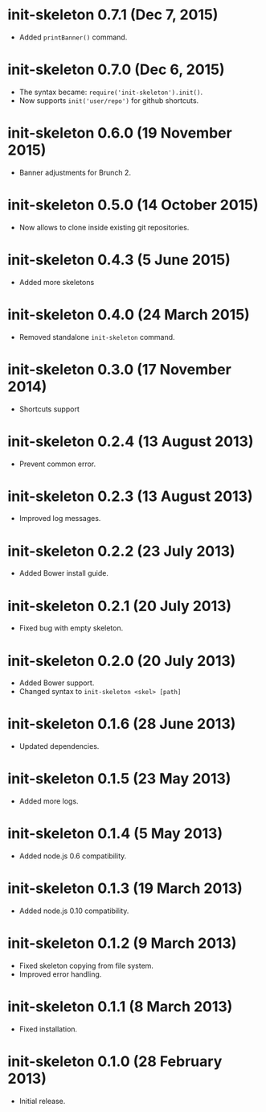 # init-skeleton 0.7.1 (Dec 7, 2015)
* Added `printBanner()` command.

# init-skeleton 0.7.0 (Dec 6, 2015)
* The syntax became: `require('init-skeleton').init()`.
* Now supports `init('user/repo')` for github shortcuts.

# init-skeleton 0.6.0 (19 November 2015)
* Banner adjustments for Brunch 2.

# init-skeleton 0.5.0 (14 October 2015)
* Now allows to clone inside existing git repositories.

# init-skeleton 0.4.3 (5 June 2015)
* Added more skeletons

# init-skeleton 0.4.0 (24 March 2015)
* Removed standalone `init-skeleton` command.

# init-skeleton 0.3.0 (17 November 2014)
* Shortcuts support

# init-skeleton 0.2.4 (13 August 2013)
* Prevent common error.

# init-skeleton 0.2.3 (13 August 2013)
* Improved log messages.

# init-skeleton 0.2.2 (23 July 2013)
* Added Bower install guide.

# init-skeleton 0.2.1 (20 July 2013)
* Fixed bug with empty skeleton.

# init-skeleton 0.2.0 (20 July 2013)
* Added Bower support.
* Changed syntax to `init-skeleton <skel> [path]`

# init-skeleton 0.1.6 (28 June 2013)
* Updated dependencies.

# init-skeleton 0.1.5 (23 May 2013)
* Added more logs.

# init-skeleton 0.1.4 (5 May 2013)
* Added node.js 0.6 compatibility.

# init-skeleton 0.1.3 (19 March 2013)
* Added node.js 0.10 compatibility.

# init-skeleton 0.1.2 (9 March 2013)
* Fixed skeleton copying from file system.
* Improved error handling.

# init-skeleton 0.1.1 (8 March 2013)
* Fixed installation.

# init-skeleton 0.1.0 (28 February 2013)
* Initial release.
